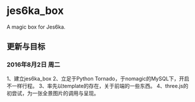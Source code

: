 # jes6ka_box
A magic box for Jes6ka.


## 更新与目标

### 2016年8月2日 周二
1、建立jes6ka_box
2、立足于Python Tornado，于nomagic的MySQL下，开启不一样行程。
3、率先以template的存在，关于前端的一些东西。
4、three.js的初尝试，为一张全景图片的调用与呈现。